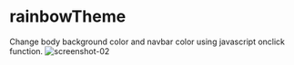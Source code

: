 # rainbowTheme
Change body background color and navbar color using javascript onclick function.
![screenshot-02](https://github.com/SunilKandpal007/rainbowTheme/assets/45088791/030ed05b-8fff-4d1b-9880-c13adaa1dc02)
